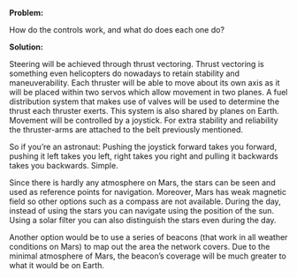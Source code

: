 ****Problem:****

How do the controls work, and what do does each one do?

****Solution:****

Steering will be achieved through thrust vectoring. Thrust vectoring is
something even helicopters do nowadays to retain stability and
maneuverability. Each thruster will be able to move about its own axis
as it will be placed within two servos which allow movement in two
planes. A fuel distribution system that makes use of valves will be used
to determine the thrust each thruster exerts. This system is also shared
by planes on Earth. Movement will be controlled by a joystick. For extra
stability and reliability the thruster-arms are attached to the belt
previously mentioned.

So if you’re an astronaut: Pushing the joystick forward takes you
forward, pushing it left takes you left, right takes you right and
pulling it backwards takes you backwards. Simple.

Since there is hardly any atmosphere on Mars, the stars can be seen and
used as reference points for navigation. Moreover, Mars has weak
magnetic field so other options such as a compass are not available.
During the day, instead of using the stars you can navigate using the
position of the sun. Using a solar filter you can also distinguish the
stars even during the day.

Another option would be to use a series of beacons (that work in all
weather conditions on Mars) to map out the area the network covers. Due
to the minimal atmosphere of Mars, the beacon’s coverage will be much
greater to what it would be on Earth.
